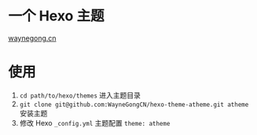 # 一个 Hexo 主题

[waynegong.cn](https://waynegong.cn)

# 使用

1. `cd path/to/hexo/themes` 进入主题目录
2. `git clone git@github.com:WayneGongCN/hexo-theme-atheme.git atheme` 安装主题
3. 修改 Hexo `_config.yml` 主题配置 `theme: atheme`